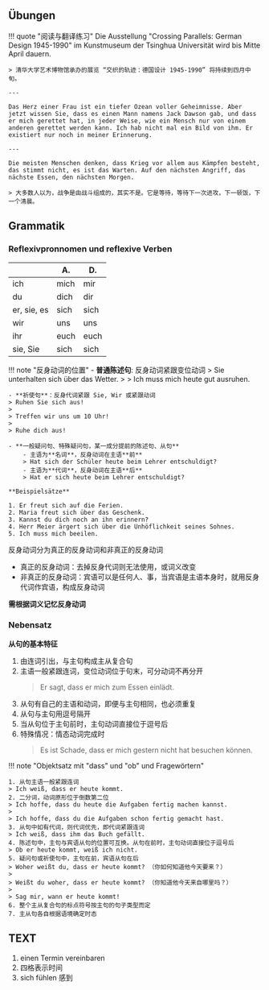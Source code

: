 ## Übungen

!!! quote "阅读与翻译练习"
    Die Ausstellung "Crossing Parallels: German Design 1945-1990" im Kunstmuseum der Tsinghua Universität wird bis Mitte April dauern.
    
    > 清华大学艺术博物馆承办的展览 “交织的轨迹：德国设计 1945-1990” 将持续到四月中旬。

    ---

    Das Herz einer Frau ist ein tiefer Ozean voller Geheimnisse. Aber jetzt wissen Sie, dass es einen Mann namens Jack Dawson gab, und dass er mich gerettet hat, in jeder Weise, wie ein Mensch nur von einem anderen gerettet werden kann. Ich hab nicht mal ein Bild von ihm. Er existiert nur noch in meiner Erinnerung.

    ---

    Die meisten Menschen denken, dass Krieg vor allem aus Kämpfen besteht, das stimmt nicht, es ist das Warten. Auf den nächsten Angriff, das nächste Essen, den nächsten Morgen.

    > 大多数人以为，战争是由战斗组成的，其实不是。它是等待，等待下一次进攻，下一顿饭，下一个清晨。

## Grammatik

### Reflexivpronnomen und reflexive Verben

|             | A.   | D.   |
| ----------- | ---- | ---- |
| ich         | mich | mir  |
| du          | dich | dir  |
| er, sie, es | sich | sich |
| wir         | uns  | uns  |
| ihr         | euch | euch |
| sie, Sie    | sich | sich |

!!! note "反身动词的位置"
    - **普通陈述句**: 反身动词紧跟变位动词
    > Sie unterhalten sich über das Wetter.
    >
    > Ich muss mich heute gut ausruhen.
    
    - **祈使句**：反身代词紧跟 Sie, Wir 或紧跟动词
    > Ruhen Sie sich aus!
    >
    > Treffen wir uns um 10 Uhr!
    >
    > Ruhe dich aus!

    - **一般疑问句、特殊疑问句，某一成分提前的陈述句、从句**
        - 主语为**名词**，反身动词在主语**前**
        > Hat sich der Schüler heute beim Lehrer entschuldigt?
        - 主语为**代词**，反身动词在主语**后**
        > Hat er sich heute beim Lehrer entschuldigt?

    **Beispielsätze**

    1. Er freut sich auf die Ferien.
    2. Maria freut sich über das Geschenk.
    3. Kannst du dich noch an ihn erinnern?
    4. Herr Meier ärgert sich über die Unhöflichkeit seines Sohnes.
    5. Ich muss mich beeilen.

反身动词分为真正的反身动词和非真正的反身动词

- 真正的反身动词：去掉反身代词则无法使用，或词义改变
- 非真正的反身动词：宾语可以是任何人、事，当宾语是主语本身时，就用反身代词作宾语，构成反身动词

**需根据词义记忆反身动词**

### Nebensatz

**从句的基本特征**

1. 由连词引出，与主句构成主从复合句
2. 主语一般紧跟连词，变位动词位于句末，可分动词不再分开
   > Er sagt, dass er mich zum Essen einlädt.
3. 从句有自己的主语和动词，即便与主句相同，也必须重复
4. 从句与主句用逗号隔开
5. 当从句位于主句前时，主句动词直接位于逗号后
6. 特殊情况：情态动词完成时
   > Es ist Schade, dass er mich gestern nicht hat besuchen können.

!!! note "Objektsatz mit "dass" und "ob" und Fragewörtern"

    1. 从句主语一般紧跟连词
    > Ich weiß, dass er heute kommt. 
    2. 二分词，动词原形位于倒数第二位
    > Ich hoffe, dass du heute die Aufgaben fertig machen kannst.
    > 
    > Ich hoffe, dass du die Aufgaben schon fertig gemacht hast.
    3. 从句中如有代词，则代词优先，即代词紧跟连词
    > Ich weiß, dass ihm das Buch gefällt.
    4. 陈述句中，主句与宾语从句的位置可互换。从句在前时，主句动词直接位于逗号后
    > Ob er heute kommt, weiß ich nicht.
    5. 疑问句或祈使句中，主句在前，宾语从句在后
    > Woher weißt du, dass er heute kommt? （你如何知道他今天要来？）
    >
    > Weißt du woher, dass er heute kommt? （你知道他今天来自哪里吗？）
    >
    > Sag mir, wann er heute kommt! 
    6. 整个主从复合句的标点符号按主句的句子类型而定
    7. 主从句各自根据语境确定时态

## TEXT 

1. einen Termin vereinbaren
2. 四格表示时间
3. sich fühlen 感到
